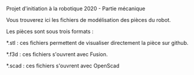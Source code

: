  Projet d'initiation à la robotique 2020 - Partie mécanique

Vous trouverez ici les fichiers de modélisation des pièces du robot.

Les pièces sont sous trois formats :

*.stl : ces fichiers permettent de visualiser directement la pièce sur github. 

*.f3d : ces fichiers s'ouvrent avec Fusion.

*.scad : ces fichiers s'ouvrent avec OpenScad 

